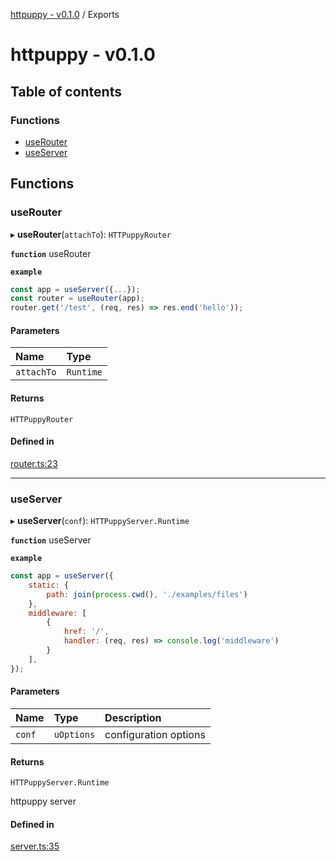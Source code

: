 [httpuppy - v0.1.0](README.md) / Exports

# httpuppy - v0.1.0

## Table of contents

### Functions

- [useRouter](modules.md#userouter)
- [useServer](modules.md#useserver)

## Functions

### useRouter

▸ **useRouter**(`attachTo`): `HTTPuppyRouter`

**`function`** useRouter

**`example`**
```javascript
const app = useServer({...});
const router = useRouter(app);
router.get('/test', (req, res) => res.end('hello'));
```

#### Parameters

| Name | Type |
| :------ | :------ |
| `attachTo` | `Runtime` |

#### Returns

`HTTPuppyRouter`

#### Defined in

[router.ts:23](https://github.com/abschill/httpuppy/blob/1b1a20b/src/router.ts#L23)

___

### useServer

▸ **useServer**(`conf`): `HTTPuppyServer.Runtime`

**`function`** useServer

**`example`**
```javascript
const app = useServer({
	static: {
		path: join(process.cwd(), './examples/files')
	},
	middleware: [
		{
			href: '/',
			handler: (req, res) => console.log('middleware')
		}
	],
});
```

#### Parameters

| Name | Type | Description |
| :------ | :------ | :------ |
| `conf` | `uOptions` | configuration options |

#### Returns

`HTTPuppyServer.Runtime`

httpuppy server

#### Defined in

[server.ts:35](https://github.com/abschill/httpuppy/blob/1b1a20b/src/server.ts#L35)
